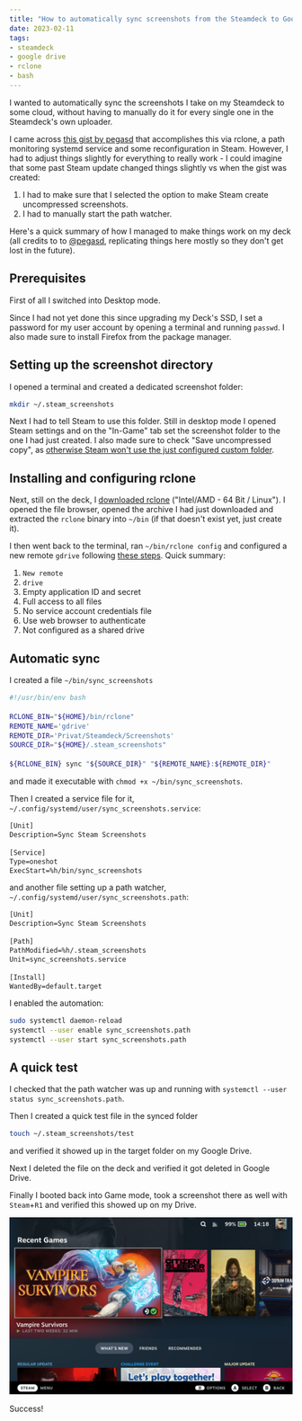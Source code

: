 ```yaml
---
title: "How to automatically sync screenshots from the Steamdeck to Google Drive"
date: 2023-02-11
tags:
- steamdeck
- google drive
- rclone
- bash
---
```


I wanted to automatically sync the screenshots I take on my Steamdeck to some cloud, without having to manually do it for every single one in the Steamdeck's own uploader. 

I came across [this gist by pegasd](https://gist.github.com/pegasd/048bd5d53558f066765253d55a456306) that accomplishes this via rclone, a path monitoring systemd service and some reconfiguration in Steam. However, I had to adjust things slightly for everything to really work - I could imagine that some past Steam update changed things slightly vs when the gist was created:

1. I had to make sure that I selected the option to make Steam create uncompressed screenshots.
2. I had to manually start the path watcher.

Here's a quick summary of how I managed to make things work on my deck (all credits to to [@pegasd](https://github.com/pegasd), replicating things here mostly so they don't get lost in the future).

## Prerequisites

First of all I switched into Desktop mode.

Since I had not yet done this since upgrading my Deck's SSD, I set a password for my user account by opening a terminal and running `passwd`. I also made sure to install Firefox from the package manager.

## Setting up the screenshot directory

I opened a terminal and created a dedicated screenshot folder:

```bash
mkdir ~/.steam_screenshots
```

Next I had to tell Steam to use this folder. Still in desktop mode I opened Steam settings and on the "In-Game" tab set the screenshot folder to the one I had just created. I also made sure to check "Save uncompressed copy", as [otherwise Steam won't use the just configured custom folder](https://steamcommunity.com/discussions/forum/1/4329623982989743690/#c4329623982989971883).

## Installing and configuring rclone

Next, still on the deck, I [downloaded rclone](https://rclone.org/downloads/) ("Intel/AMD - 64 Bit / Linux"). I opened the file browser, opened the archive I had just downloaded and extracted the `rclone` binary into `~/bin` (if that doesn't exist yet, just create it).

I then went back to the terminal, ran `~/bin/rclone config` and configured a new remote `gdrive` following [these steps](https://rclone.org/drive/). Quick summary:

1. `New remote`
2. `drive`
3. Empty application ID and secret
4. Full access to all files
5. No service account credentials file
6. Use web browser to authenticate
7. Not configured as a shared drive

## Automatic sync

I created a file `~/bin/sync_screenshots`

```bash
#!/usr/bin/env bash

RCLONE_BIN="${HOME}/bin/rclone"
REMOTE_NAME='gdrive'
REMOTE_DIR='Privat/Steamdeck/Screenshots'
SOURCE_DIR="${HOME}/.steam_screenshots"

${RCLONE_BIN} sync "${SOURCE_DIR}" "${REMOTE_NAME}:${REMOTE_DIR}"
```

and made it executable with `chmod +x ~/bin/sync_screenshots`.

Then I created a service file for it, `~/.config/systemd/user/sync_screenshots.service`:

```plain
[Unit]
Description=Sync Steam Screenshots

[Service]
Type=oneshot
ExecStart=%h/bin/sync_screenshots
```

and another file setting up a path watcher, `~/.config/systemd/user/sync_screenshots.path`:

```plain
[Unit]
Description=Sync Steam Screenshots

[Path]
PathModified=%h/.steam_screenshots
Unit=sync_screenshots.service

[Install]
WantedBy=default.target
```

I enabled the automation:

```bash
sudo systemctl daemon-reload
systemctl --user enable sync_screenshots.path
systemctl --user start sync_screenshots.path
```

## A quick test

I checked that the path watcher was up and running with `systemctl --user status sync_screenshots.path`.

Then I created a quick test file in the synced folder

```bash
touch ~/.steam_screenshots/test
```

and verified it showed up in the target folder on my Google Drive.

Next I deleted the file on the deck and verified it got deleted in Google Drive.

Finally I booted back into Game mode, took a screenshot there as well with `Steam`+`R1` and verified this showed up on my Drive.

![A freshly synced screenshot of my Steamdeck's home screen](screenshot.png)

Success!